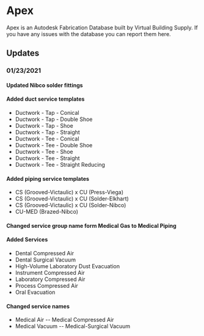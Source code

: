 # Apex
Apex is an Autodesk Fabrication Database built by Virtual Building Supply. If you have any issues with the database you can report them here.

## Updates
### 01/23/2021 ###

#### Updated Nibco solder fittings

#### Added duct service templates
 * Ductwork - Tap - Conical 
 * Ductwork - Tap - Double Shoe 
 * Ductwork - Tap - Shoe 
 * Ductwork - Tap - Straight 
 * Ductwork - Tee - Conical 
 * Ductwork - Tee - Double Shoe 
 * Ductwork - Tee - Shoe 
 * Ductwork - Tee - Straight 
 * Ductwork - Tee - Straight Reducing 

#### Added piping service templates 
 * CS (Grooved-Victaulic) x CU (Press-Viega) 
 * CS (Grooved-Victaulic) x CU (Solder-Elkhart) 
 * CS (Grooved-Victaulic) x CU (Solder-Nibco) 
 * CU-MED (Brazed-Nibco) 

#### Changed service group name form Medical Gas to Medical Piping 

#### Added Services 
 * Dental Compressed Air 
 * Dental Surgical Vacuum 
 * High-Volume Laboratory Dust Evacuation 
 * Instrument Compressed Air 
 * Laboratory Compressed Air 
 * Process Compressed Air 
 * Oral Evacuation 

#### Changed service names 
 * Medical Air -- Medical Compressed Air 
 * Medical Vacuum -- Medical-Surgical Vacuum 

 
